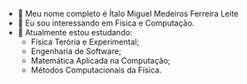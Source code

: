 - 👋 Meu nome completo é Ítalo Miguel Medeiros Ferreira Leite
- 👀 Eu sou interessando em Física e Computação.
- 🌱 Atualmente estou estudando:
    - Física Terória e Experimental;
    - Engenharia de Software;
    - Matemática Aplicada na Computação;
    - Métodos Computacionais da Física.

<!---
ItaloMFL/ItaloMFL is a ✨ special ✨ repository because its `README.md` (this file) appears on your GitHub profile.
You can click the Preview link to take a look at your changes.
--->
